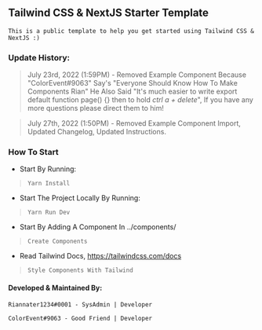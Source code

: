 ## Tailwind CSS & NextJS Starter Template

```
This is a public template to help you get started using Tailwind CSS & NextJS :)
```

### Update History:

> July 23rd, 2022 (1:59PM) - Removed Example Component Because "CoIorEvent#9063" Say's "Everyone Should Know How To Make Components Rian" He Also Said "It's much easier to write export default function page() {} then to hold *ctrl a + delete*", If you have any more questions please direct them to him!

> July 27th, 2022 (1:50PM) - Removed Example Component Import, Updated Changelog, Updated Instructions.

### How To Start

- Start By Running:

> ```Yarn Install```

- Start The Project Locally By Running:

> ```Yarn Run Dev```

- Start By Adding A Component In ../components/

> ```Create Components```

- Read Tailwind Docs, https://tailwindcss.com/docs

> ```Style Components With Tailwind```

#### Developed & Maintained By:

```
Riannater1234#0001 - SysAdmin | Developer

ColorEvent#9063 - Good Friend | Developer
```